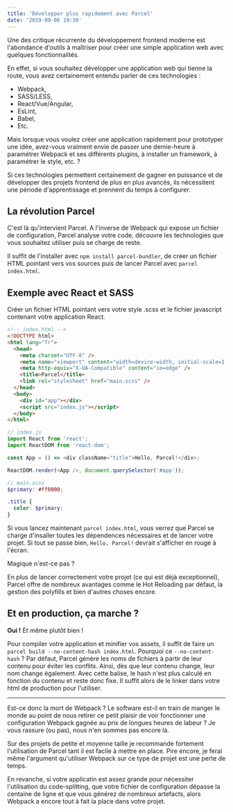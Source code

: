 ```yaml
---
title: 'Développer plus rapidement avec Parcel'
date: '2019-09-06 19:30'
---
```


Une des critique récurrente du développement frontend moderne est l'abondance d'outils à maîtriser pour créer une simple application web avec quelques fonctionnalités.

En effet, si vous souhaitez développer une application web qui tienne la route, vous avez certainement entendu parler de ces technologies :

- Webpack,
- SASS/LESS,
- React/Vue/Angular,
- EsLint,
- Babel,
- Etc.

Mais lorsque vous voulez créer une application rapidement pour prototyper une idée, avez-vous vraiment envie de passer une demie-heure à paramétrer Webpack et ses différents plugins, à installer un framework, à paramétrer le style, etc. ?

Si ces technologies permettent certainement de gagner en puissance et de développer des projets frontend de plus en plus avancés, ils nécessitent une période d'apprentissage et prennent du temps à configurer.

## La révolution Parcel

C'est là qu'intervient Parcel. A l'inverse de Webpack qui expose un fichier de configuration, Parcel analyse votre code, découvre les technologies que vous souhaitez utiliser puis se charge de reste.

Il suffit de l'installer avec `npm install parcel-bundler`, de créer un fichier HTML pointant vers vos sources puis de lancer Parcel avec `parcel index.html`.

## Exemple avec React et SASS

Créer un fichier HTML pointant vers votre style .scss et le fichier javascript contenant votre application React.

```html
<!-- index.html -->
<!DOCTYPE html>
<html lang="fr">
  <head>
    <meta charset="UTF-8" />
    <meta name="viewport" content="width=device-width, initial-scale=1.0" />
    <meta http-equiv="X-UA-Compatible" content="ie=edge" />
    <title>Parcel</title>
    <link rel="stylesheet" href="main.scss" />
  </head>
  <body>
    <div id="app"></div>
    <script src="index.js"></script>
  </body>
</html>
```

```js
// index.js
import React from 'react';
import ReactDOM from 'react-dom';

const App = () => <div className="title">Hello, Parcel!</div>;

ReactDOM.render(<App />, document.querySelector('#app'));
```

```scss
// main.scss
$primary: #ff0000;

.title {
  color: $primary;
}
```

Si vous lancez maintenant `parcel index.html`, vous verrez que Parcel se charge d'insaller toutes les dépendences nécessaires et de lancer votre projet. Si tout se passe bien, `Hello, Parcel!` devrait s'afficher en rouge à l'écran.

Magique n'est-ce pas ?

En plus de lancer correctement votre projet (ce qui est déjà exceptionnel), Parcel offre de nombreux avantages comme le Hot Reloading par défaut, la gestion des polyfills et bien d'autres choses encore.

## Et en production, ça marche ?

**Oui !** Et même plutôt bien !

Pour compiler votre application et minifier vos assets, il suffit de faire un `parcel build --no-content-hash index.html`. Pourquoi ce `--no-content-hash` ? Par défaut, Parcel génère les noms de fichiers à partir de leur contenu pour éviter les conflits. Ainsi, dès que leur contenu change, leur nom change également. Avec cette balise, le hash n'est plus calculé en fonction du contenu et reste donc fixe. Il suffit alors de le linker dans votre html de production pour l'utiliser.

---

Est-ce donc la mort de Webpack ? Le software est-il en train de manger le monde au point de nous retirer ce petit plaisir de voir fonctionner une configuration Webpack gagnée au prix de longues heures de labeur ? Je vous rassure (ou pas), nous n'en sommes pas encore là.

Sur des projets de petite et moyenne taille je recommande fortement l'utilisation de Parcel tant il est facile à mettre en place. Pire encore, je ferai même l'argument qu'utiliser Webpack sur ce type de projet est une perte de temps.

En revanche, si votre applicatin est assez grande pour nécessiter l'utilisation du code-splitting, que votre fichier de configuration dépasse la centaine de ligne et que vous générez de nombreux artefacts, alors Webpack a encore tout à fait la place dans votre projet.
